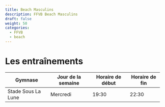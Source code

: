```yaml
---
title: Beach Masculins
description: FFVB Beach Masculins
draft: false
weight: 50
categories:
  - FFVB
  - beach
---
```


# Les entraînements

| Gymnase            | Jour de la semaine | Horaire de début | Horaire de fin |
| ------------------ | ------------------ | ---------------- | -------------- |
| Stade Sous La Lune | Mercredi           | 19:30            | 22:30          |
